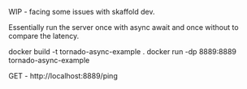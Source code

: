 WIP - facing some issues with skaffold dev.

Essentially run the server once with async await and once without to compare the latency.

docker build -t tornado-async-example .
docker run -dp 8889:8889 tornado-async-example

GET - http://localhost:8889/ping

